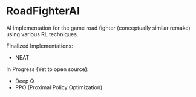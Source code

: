 # RoadFighterAI
AI implementation for the game road fighter (conceptually similar remake) using various RL techniques.

Finalized Implementations:
- NEAT

In Progress (Yet to open source): 
- Deep Q
- PPO (Proximal Policy Optimization)
